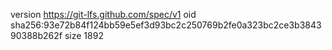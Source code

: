 version https://git-lfs.github.com/spec/v1
oid sha256:93e72b84f124bb59e5ef3d93bc2c250769b2fe0a323bc2ce3b384390388b262f
size 1892
